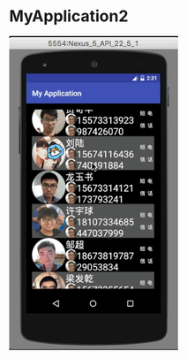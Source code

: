 # MyApplication2
![image](https://github.com/flowers520/MyApplication2/blob/master/phoneAndroid.gif)
